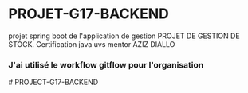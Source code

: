 # PROJET-G17-BACKEND
projet spring boot de l'application de gestion PROJET DE GESTION DE STOCK. Certification java uvs mentor AZIZ DIALLO

### J'ai utilisé le workflow gitflow pour l'organisation
#   P R O J E C T - G 1 7 - B A C K E N D  
 